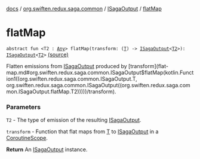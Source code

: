 [docs](../../index.md) / [org.swiften.redux.saga.common](../index.md) / [ISagaOutput](index.md) / [flatMap](./flat-map.md)

# flatMap

`abstract fun <T2 : `[`Any`](https://kotlinlang.org/api/latest/jvm/stdlib/kotlin/-any/index.html)`> flatMap(transform: (`[`T`](index.md#T)`) -> `[`ISagaOutput`](index.md)`<`[`T2`](flat-map.md#T2)`>): `[`ISagaOutput`](index.md)`<`[`T2`](flat-map.md#T2)`>` [(source)](https://github.com/protoman92/KotlinRedux/tree/master/common/common-saga/src/main/kotlin/org/swiften/redux/saga/common/CommonSaga.kt#L161)

Flatten emissions from [ISagaOutput](index.md) produced by [transform](flat-map.md#org.swiften.redux.saga.common.ISagaOutput$flatMap(kotlin.Function1((org.swiften.redux.saga.common.ISagaOutput.T, org.swiften.redux.saga.common.ISagaOutput((org.swiften.redux.saga.common.ISagaOutput.flatMap.T2)))))/transform).

### Parameters

`T2` - The type of emission of the resulting [ISagaOutput](index.md).

`transform` - Function that flat maps from [T](index.md#T) to [ISagaOutput](index.md) in a [CoroutineScope](#).

**Return**
An [ISagaOutput](index.md) instance.

